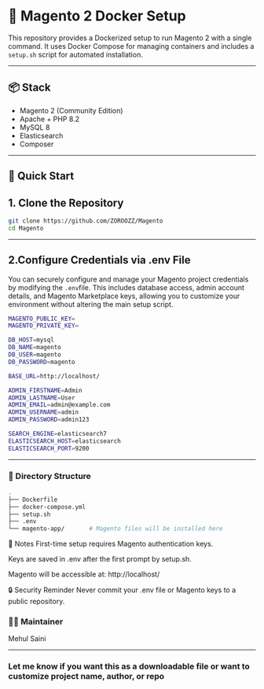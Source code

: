 # 🧱 Magento 2 Docker Setup

This repository provides a Dockerized setup to run Magento 2 with a single command. It uses Docker Compose for managing containers and includes a `setup.sh` script for automated installation.

---

## 📦 Stack

- Magento 2 (Community Edition)
- Apache + PHP 8.2
- MySQL 8
- Elasticsearch
- Composer

---

## 🚀 Quick Start

## 1. Clone the Repository
```bash
git clone https://github.com/ZOROOZZ/Magento
cd Magento
```
---

## 2.Configure Credentials via .env File
You can securely configure and manage your Magento project credentials by modifying the ```.env```file. This includes database access, admin account details, and Magento Marketplace keys, allowing you to customize your environment without altering the main setup script.
```bash
MAGENTO_PUBLIC_KEY=
MAGENTO_PRIVATE_KEY=

DB_HOST=mysql
DB_NAME=magento
DB_USER=magento
DB_PASSWORD=magento

BASE_URL=http://localhost/

ADMIN_FIRSTNAME=Admin
ADMIN_LASTNAME=User
ADMIN_EMAIL=admin@example.com
ADMIN_USERNAME=admin
ADMIN_PASSWORD=admin123

SEARCH_ENGINE=elasticsearch7
ELASTICSEARCH_HOST=elasticsearch
ELASTICSEARCH_PORT=9200
```
---
### 📁 Directory Structure
```bash
.
├── Dockerfile
├── docker-compose.yml
├── setup.sh
├── .env
└── magento-app/       # Magento files will be installed here
```
🧾 Notes
First-time setup requires Magento authentication keys.

Keys are saved in .env after the first prompt by setup.sh.

Magento will be accessible at: http://localhost/

🔒 Security Reminder
Never commit your .env file or Magento keys to a public repository.

### 👨‍💻 Maintainer
Mehul Saini

---

### Let me know if you want this as a downloadable file or want to customize project name, author, or repo
